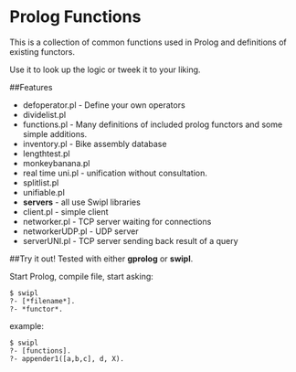 Prolog Functions
========

This is a collection of common functions used in Prolog and definitions of existing functors.

Use it to look up the logic or tweek it to your liking.

##Features
- defoperator.pl - Define your own operators
- dividelist.pl
- functions.pl - Many definitions of included prolog functors and some simple additions.
- inventory.pl - Bike assembly database
- lengthtest.pl
- monkeybanana.pl 
- real time uni.pl - unification without consultation. 
- splitlist.pl 
- unifiable.pl
- **servers** - all use Swipl libraries
- client.pl - simple client
- networker.pl - TCP server waiting for connections
- networkerUDP.pl - UDP server 
- serverUNI.pl - TCP server sending back result of a query


##Try it out!
Tested with either **gprolog** or **swipl**.

Start Prolog, compile file, start asking:

    $ swipl
    ?- [*filename*]. 
    ?- *functor*.

example:

    $ swipl
    ?- [functions].
    ?- appender1([a,b,c], d, X).

